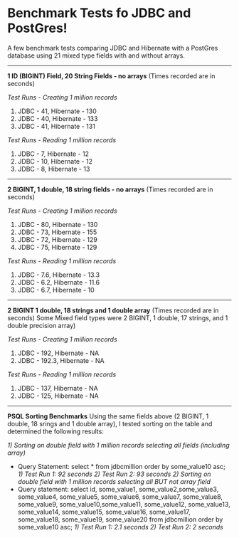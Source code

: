 # Benchmark Tests fo JDBC and PostGres!

A few benchmark tests comparing JDBC and Hibernate with a PostGres database using 21 mixed type fields with and without arrays.

***
**1 ID (BIGINT) Field, 20 String Fields - no arrays**
(Times recorded are in seconds)

*Test Runs - Creating 1 million records*
1) JDBC - 41, Hibernate - 130
2) JDBC - 40, Hibernate - 133
3) JDBC - 41, Hibernate - 131

*Test Runs - Reading 1 million records*
1) JDBC - 7, Hibernate - 12
2) JDBC - 10, Hibernate - 12
3) JDBC - 8, Hibernate - 13

***

**2 BIGINT, 1 double, 18 string fields - no arrays**
(Times recorded are in seconds)

*Test Runs - Creating 1 million records*
1) JDBC - 80, Hibernate - 130
2) JDBC - 73, Hibernate - 155
3) JDBC - 72, Hibernate - 129
4) JDBC - 75, Hibernate - 129

*Test Runs - Reading 1 million records*
1) JDBC - 7.6, Hibernate - 13.3
2) JDBC - 6.2, Hibernate - 11.6
3) JDBC - 6.7, Hibernate - 10

***
**2 BIGINT 1 double, 18 strings and 1 double array**
(Times recorded are in seconds)
Some Mixed field types were 2 BIGINT, 1 double, 17 strings, and 1 double precision array)

*Test Runs - Creating 1 million records*
1) JDBC - 192, Hibernate - NA
2) JDBC - 192.3, Hibernate - NA

*Test Runs - Reading 1 million records*
1) JDBC - 137, Hibernate - NA
2) JDBC - 125, Hibernate - NA
***
**PSQL Sorting Benchmarks**
Using the same fields above (2 BIGINT, 1 double, 18 srings and 1 double array), I tested sorting on the table and determined the following results:

*1) Sorting on double field with 1 million records selecting all fields (including array)*
- Query Statement: select * from jdbcmillion order by some_value10 asc;
   *1) Test Run 1: 92 seconds*
   *2) Test Run 2: 93 seconds*
*2) Sorting on double field with 1 million records selecting all BUT not array field*
- Query statement: select id, some_value1, some_value2,some_value3, some_value4, some_value5, some_value6, some_value7, some_value8, some_value9, some_value10,some_value11, some_value12, some_value13, some_value14, some_value15, some_value16, some_value17, some_value18, some_value19, some_value20 from jdbcmillion order by some_value10 asc;
   *1) Test Run 1: 2.1 seconds*
   *2) Test Run 2: 2 seconds*
